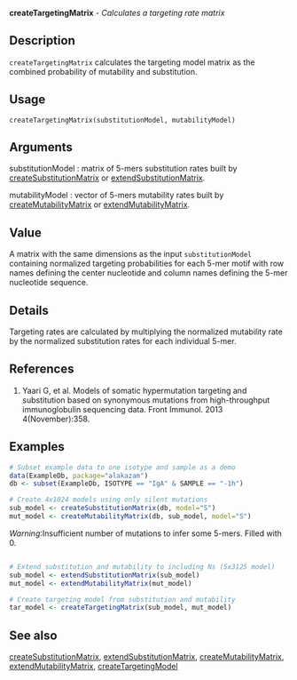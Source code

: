 





**createTargetingMatrix** - *Calculates a targeting rate matrix*

Description
--------------------

`createTargetingMatrix` calculates the targeting model matrix as the
combined probability of mutability and substitution.


Usage
--------------------
```
createTargetingMatrix(substitutionModel, mutabilityModel)
```

Arguments
-------------------

substitutionModel
:   matrix of 5-mers substitution rates built by 
[createSubstitutionMatrix](createSubstitutionMatrix.md) or 
[extendSubstitutionMatrix](extendSubstitutionMatrix.md).

mutabilityModel
:   vector of 5-mers mutability rates built by 
[createMutabilityMatrix](createMutabilityMatrix.md) or 
[extendMutabilityMatrix](extendMutabilityMatrix.md).




Value
-------------------

A matrix with the same dimensions as the input `substitutionModel` 
containing normalized targeting probabilities for each 5-mer motif with 
row names defining the center nucleotide and column names defining the 
5-mer nucleotide sequence.


Details
-------------------

Targeting rates are calculated by multiplying the normalized mutability rate by the 
normalized substitution rates for each individual 5-mer.


References
-------------------


1. Yaari G, et al. Models of somatic hypermutation targeting and substitution based
on synonymous mutations from high-throughput immunoglobulin sequencing data.
Front Immunol. 2013 4(November):358.
 



Examples
-------------------

```R
# Subset example data to one isotype and sample as a demo
data(ExampleDb, package="alakazam")
db <- subset(ExampleDb, ISOTYPE == "IgA" & SAMPLE == "-1h")

# Create 4x1024 models using only silent mutations
sub_model <- createSubstitutionMatrix(db, model="S")
mut_model <- createMutabilityMatrix(db, sub_model, model="S")

```

*Warning*:Insufficient number of mutations to infer some 5-mers. Filled with 0. 
```R

# Extend substitution and mutability to including Ns (5x3125 model)
sub_model <- extendSubstitutionMatrix(sub_model)
mut_model <- extendMutabilityMatrix(mut_model)

# Create targeting model from substitution and mutability
tar_model <- createTargetingMatrix(sub_model, mut_model)
```



See also
-------------------

[createSubstitutionMatrix](createSubstitutionMatrix.md), [extendSubstitutionMatrix](extendSubstitutionMatrix.md), 
[createMutabilityMatrix](createMutabilityMatrix.md), [extendMutabilityMatrix](extendMutabilityMatrix.md), 
[createTargetingModel](createTargetingModel.md)




